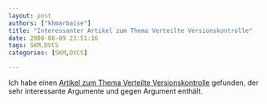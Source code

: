 ```yaml
---
layout: post
authors: ["khmarbaise"]
title: "Interessanter Artikel zum Thema Verteilte Versionskontrolle"
date: 2008-08-09 23:51:16
tags: SKM,DVCS
categories: [SKM,DVCS]

---
```

Ich habe einen <a href="http://www.infoq.com/articles/dvcs-guide"  title="Verteilte Versionskontrolle">Artikel zum Thema Verteilte Versionskontrolle</a> gefunden, der sehr interessante Argumente und gegen Argument enthält.
